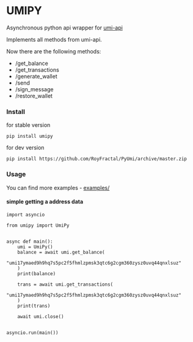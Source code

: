 # UMIPY

Asynchronous python api wrapper for [umi-api](https://github.com/RoyFractal/umi-api)

Implements all methods from umi-api.

Now there are the following methods:
- /get_balance
- /get_transactions
- /generate_wallet
- /send
- /sign_message
- /restore_wallet


### Install

for stable version

`pip install umipy`

for dev version

`pip install https://github.com/RoyFractal/PyUmi/archive/master.zip` 


### Usage

You can find more examples - [examples/](examples/)

#### simple getting a address data

```python3
import asyncio

from umipy import UmiPy


async def main():
    umi = UmiPy()
    balance = await umi.get_balance(
        "umi17ymaed9h9hq7s5pc2f5fhmlzpmsk3qtc6g2cgm360zysz0uvq44qnxlsuz"
    )
    print(balance)

    trans = await umi.get_transactions(
        "umi17ymaed9h9hq7s5pc2f5fhmlzpmsk3qtc6g2cgm360zysz0uvq44qnxlsuz"
    )
    print(trans)

    await umi.close()


asyncio.run(main())
```
